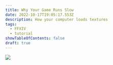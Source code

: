 ```yaml
---
title: Why Your Game Runs Slow
date: 2022-10-17T19:05:17.553Z
description: How your computer loads textures
tags:
  - FFXIV
  - tutorial
showTableOfContents: false
draft: true
---
```

![](https://i.imgur.com/9rbE28L.png)
